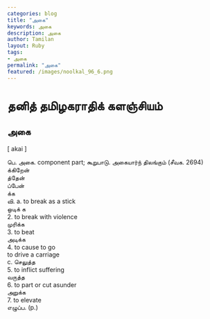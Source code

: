 ```yaml
---  
categories: blog  
title: "அகை"
keywords: அகை  
description: அகை
author: Tamilan  
layout: Ruby  
tags:     
- அகை
permalink: "அகை"  
featured: /images/noolkal_96_6.png  
--- 
```

# தனித் தமிழகராதிக் களஞ்சியம்
## அகை

[ akai ]  
  
பெ. அகை. component part; கூறுபாடு. அகையார்ந் திலங்கும் (சீவக. 2694)  
க்கிறேன்  
த்தேன்  
ப்பேன்  
க்க  
வி. a. to break as a stick  
ஒடிக் க  
2. to break with violence  
முரிக்க  
3. to beat  
அடிக்க  
4. to cause to go  
to drive a carriage  
c. செலுத்த  
5. to inflict suffering  
வருத்த  
6. to part or cut asunder  
அறுக்க  
7. to elevate  
எழுப்ப. (p.)